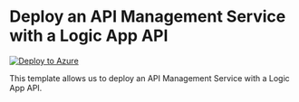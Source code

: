 # Deploy an API Management Service with a Logic App API


[![Deploy to Azure](https://aka.ms/deploytoazurebutton)](https://portal.azure.com/#create/Microsoft.Template/uri/https%3A%2F%2Fraw.githubusercontent.com%2Fmehul-birari%2Fsample-arm-templates%2Fmaster%2Fdiagnostics-webapp-log-analytics%2Fazuredeploy.json)  

This template allows us to deploy an API Management Service with a Logic App API. 

